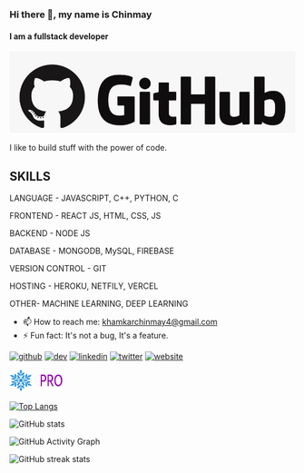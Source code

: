 ### Hi there 👋, my name is Chinmay

#### I am a fullstack developer

![I am a fullstack developer ](githublogo.png)

I like to build stuff with the power of code.

## SKILLS
LANGUAGE - JAVASCRIPT, C++, PYTHON, C

FRONTEND - REACT JS, HTML, CSS, JS

BACKEND - NODE JS

DATABASE - MONGODB, MySQL, FIREBASE

VERSION CONTROL - GIT

HOSTING - HEROKU, NETFILY, VERCEL

OTHER- MACHINE LEARNING, DEEP LEARNING


- 📫 How to reach me: khamkarchinmay4@gmail.com
- ⚡ Fun fact: It's not a bug, It's a feature.

[<img src='https://cdn.jsdelivr.net/npm/simple-icons@3.0.1/icons/github.svg' alt='github' height='40'>](https://github.com/chinmaykhamkar) [<img src='https://cdn.jsdelivr.net/npm/simple-icons@3.0.1/icons/hashnode.svg' alt='dev' height='40'>](https://chinmaykhamkar.hashnode.dev/) [<img src='https://cdn.jsdelivr.net/npm/simple-icons@3.0.1/icons/linkedin.svg' alt='linkedin' height='40'>](https://www.linkedin.com/in/https://www.linkedin.com/in/chinmay-khamkar-403532173//) [<img src='https://cdn.jsdelivr.net/npm/simple-icons@3.0.1/icons/twitter.svg' alt='twitter' height='40'>](https://twitter.com/https://twitter.com/chinmaykhamkar9) [<img src='https://cdn.jsdelivr.net/npm/simple-icons@3.0.1/icons/icloud.svg' alt='website' height='40'>](https://chinmaykhamkar-github-io.vercel.app/#home)

<a href='https://archiveprogram.github.com/'><img src='https://raw.githubusercontent.com/acervenky/animated-github-badges/master/assets/acbadge.gif' width='40' height='40'></a> <a href='https://github.com/pricing'><img src='https://raw.githubusercontent.com/acervenky/animated-github-badges/master/assets/pro.gif' width='40' height='40'></a>

[![Top Langs](https://github-readme-stats.vercel.app/api/top-langs/?username=chinmaykhamkar)](https://github.com/anuraghazra/github-readme-stats)

![GitHub stats](https://github-readme-stats.vercel.app/api?username=chinmaykhamkar&show_icons=true&count_private=true)

![GitHub Activity Graph](https://activity-graph.herokuapp.com/graph?username=chinmaykhamkar)

![GitHub streak stats](https://github-readme-streak-stats.herokuapp.com/?user=chinmaykhamkar)
